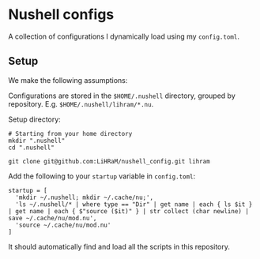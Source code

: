 # Nushell configs

A collection of configurations I dynamically load using my `config.toml`.

## Setup

We make the following assumptions:

Configurations are stored in the `$HOME/.nushell` directory, grouped by repository.
E.g. `$HOME/.nushell/lihram/*.nu`.

Setup directory:

```
# Starting from your home directory
mkdir ".nushell"
cd ".nushell"

git clone git@github.com:LiHRaM/nushell_config.git lihram
```

Add the following to your `startup` variable in `config.toml`:

```
startup = [
  'mkdir ~/.nushell; mkdir ~/.cache/nu;',
  'ls ~/.nushell/* | where type == "Dir" | get name | each { ls $it } | get name | each { $"source ($it)" } | str collect (char newline) | save ~/.cache/nu/mod.nu',
  'source ~/.cache/nu/mod.nu'
]
```

It should automatically find and load all the scripts in this repository.

